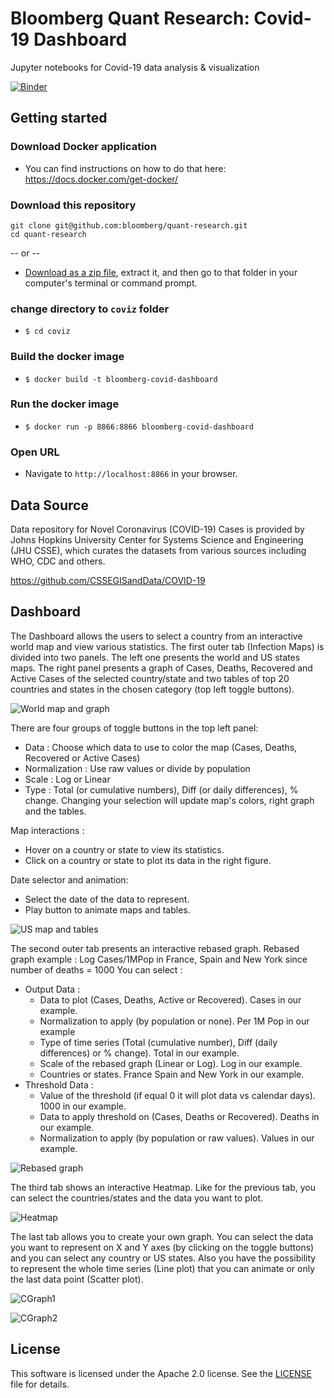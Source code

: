# Bloomberg Quant Research: Covid-19 Dashboard

Jupyter notebooks for Covid-19 data analysis & visualization

[![Binder](https://mybinder.org/badge_logo.svg)](https://mybinder.org/v2/gh/bloomberg/quant-research/master?urlpath=voila%2Frender%2Fcovid%2Fnotebooks%2FDashboard.ipynb)

## Getting started

### Download Docker application
- You can find instructions on how to do that here: https://docs.docker.com/get-docker/

### Download this repository

```
git clone git@github.com:bloomberg/quant-research.git
cd quant-research
```

-- or --

- [Download as a zip file](https://github.com/bloomberg/quant-research/archive/master.zip), extract it, and then go to that folder in your computer's terminal or command prompt.

### change directory to `coviz` folder

- `$ cd coviz`

### Build the docker image

- `$ docker build -t bloomberg-covid-dashboard`

### Run the docker image

- `$ docker run -p 8866:8866 bloomberg-covid-dashboard`

### Open URL

- Navigate to `http://localhost:8866` in your browser.

## Data Source

Data repository for Novel Coronavirus (COVID-19) Cases is provided by Johns Hopkins University Center for Systems Science and Engineering (JHU CSSE), which curates the datasets from various sources including WHO, CDC and others.

https://github.com/CSSEGISandData/COVID-19

## Dashboard

The Dashboard allows the users to select a country from an interactive world map and view various statistics. The first outer tab (Infection Maps) is divided into two panels. The left one presents the world and US states maps. The right panel presents a graph of Cases, Deaths, Recovered and Active Cases of the selected country/state and two tables of top 20 countries and states in the chosen category (top left toggle buttons).

![World map and graph](screenshots/World_map_black_theme.PNG)

There are four groups of toggle buttons in the top left panel:

- Data : Choose which data to use to color the map (Cases, Deaths, Recovered or Active Cases)
- Normalization : Use raw values or divide by population
- Scale : Log or Linear
- Type : Total (or cumulative numbers), Diff (or daily differences), % change.
  Changing your selection will update map's colors, right graph and the tables.

Map interactions :

- Hover on a country or state to view its statistics.
- Click on a country or state to plot its data in the right figure.

Date selector and animation:

- Select the date of the data to represent.
- Play button to animate maps and tables.

![US map and tables](screenshots/US_map_black_theme.PNG)

The second outer tab presents an interactive rebased graph.
Rebased graph example : Log Cases/1MPop in France, Spain and New York since number of deaths = 1000
You can select :

- Output Data :
  - Data to plot (Cases, Deaths, Active or Recovered). Cases in our example.
  - Normalization to apply (by population or none). Per 1M Pop in our example
  - Type of time series (Total (cumulative number), Diff (daily differences) or % change). Total in our example.
  - Scale of the rebased graph (Linear or Log). Log in our example.
  - Countries or states. France Spain and New York in our example.
- Threshold Data :
  - Value of the threshold (if equal 0 it will plot data vs calendar days). 1000 in our example.
  - Data to apply threshold on (Cases, Deaths or Recovered). Deaths in our example.
  - Normalization to apply (by population or raw values). Values in our example.

![Rebased graph](screenshots/Rebased_graph_black_theme.PNG)

The third tab shows an interactive Heatmap.
Like for the previous tab, you can select the countries/states and the data you want to plot.

![Heatmap](screenshots/Heatmap_black_theme.PNG)

The last tab allows you to create your own graph. You can select the data you want to represent on X and Y axes (by clicking on the toggle buttons) and you can select any country or US states. Also you have the possibility to represent the whole time series (Line plot) that you can animate or only the last data point (Scatter plot).

![CGraph1](screenshots/Custom_graph_1_black_theme.PNG)

![CGraph2](screenshots/Custom_graph_2_black_theme.PNG)

## License

This software is licensed under the Apache 2.0 license. See the [LICENSE](LICENSE) file
for details.
